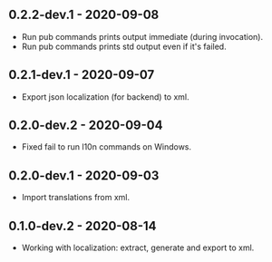 ## 0.2.2-dev.1 - 2020-09-08

- Run pub commands prints output immediate (during invocation).
- Run pub commands prints std output even if it's failed.

## 0.2.1-dev.1 - 2020-09-07

- Export json localization (for backend) to xml.

## 0.2.0-dev.2 - 2020-09-04

- Fixed fail to run l10n commands on Windows.

## 0.2.0-dev.1 - 2020-09-03

- Import translations from xml.

## 0.1.0-dev.2 - 2020-08-14

- Working with localization: extract, generate and export to xml.
